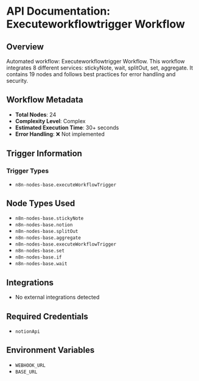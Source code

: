 # API Documentation: Executeworkflowtrigger Workflow

## Overview
Automated workflow: Executeworkflowtrigger Workflow. This workflow integrates 8 different services: stickyNote, wait, splitOut, set, aggregate. It contains 19 nodes and follows best practices for error handling and security.

## Workflow Metadata
- **Total Nodes**: 24
- **Complexity Level**: Complex
- **Estimated Execution Time**: 30+ seconds
- **Error Handling**: ❌ Not implemented

## Trigger Information
### Trigger Types
- `n8n-nodes-base.executeWorkflowTrigger`

## Node Types Used
- `n8n-nodes-base.stickyNote`
- `n8n-nodes-base.notion`
- `n8n-nodes-base.splitOut`
- `n8n-nodes-base.aggregate`
- `n8n-nodes-base.executeWorkflowTrigger`
- `n8n-nodes-base.set`
- `n8n-nodes-base.if`
- `n8n-nodes-base.wait`

## Integrations
- No external integrations detected

## Required Credentials
- `notionApi`

## Environment Variables
- `WEBHOOK_URL`
- `BASE_URL`
